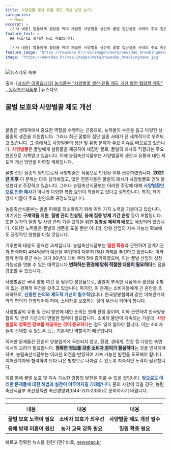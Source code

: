 ```yaml
---
title: 사양벌꿀 생산 유통 제도 개선 방안 논의!
categories:
  - News
excerpt: >
  [기사 내용] 벌들에게 설탕을 먹여 채밀한 사양벌꿀 생산이 꿀벌 집단실종 사태의 주요 원인으로 지목됐고, 식…
feature_text: >
  ## 뉴스다오 실시간 뉴스 속보입니다.

  [기사 내용] 벌들에게 설탕을 먹여 채밀한 사양벌꿀 생산이 꿀벌 집단실종 사태의 주요 원인으로 지목됐고, 식…
feature_image: 'https://newsdao.kr/res/images/meta/newsdao_breakingnews.jpg'
image: 'https://newsdao.kr/res/images/meta/newsdao_breakingnews.jpg'
---
```


![뉴스다오 속보](https://newsdao.kr/res/images/meta/newsdao_breakingnews.jpg)

<p>출처: <a href="https://newsdao.kr/3711" rel="dofollow">[사실은 이렇습니다] 농식품부 “사양벌꿀 생산·유통 제도 개선 방안 협의할 계획” - 농림축산식품부</a> | 뉴스다오</p>

<h2 data-ke-size="size26">꿀벌 보호와 사양벌꿀 제도 개선</h2>

<p data-ke-size="size16">&nbsp;</p>

꿀벌은 생태계에서 중요한 역할을 수행하는 곤충으로, 농작물의 수분을 돕고 다양한 생물종의 생존을 지원합니다. 그러나 최근 꿀벌의 집단 실종 사태가 전 세계적으로 우려되고 있습니다. 그 중에서도 사양벌꿀의 생산 및 유통 문제가 주요 이슈로 떠오르고 있습니다. <b><span style="color: #ee2323;">사양벌꿀</span></b>은 꿀벌에게 설탕물을 제공하여 채집한 꿀로, 꿀벌의 폐사와 직결되는 주요 원인으로 지목받고 있습니다. 이에 농림축산식품부는 사양벌꿀의 생산과 유통에 대한 제도적 개선 방안을 마련할 계획입니다.

<p data-ke-size="size16"></p>

꿀벌 집단 실종의 원인으로서 사양벌꿀은 식품으로 인정된 이후 급증하였습니다. <b><span style="background-color: #21538527;">2021년 이후</span></b> 이 문제는 더욱 심각해졌고, 많은 전문가들은 꿀벌의 폐사가 사양벌꿀로 인해 발생한다고 주장하고 있습니다. 그러나 농림축산식품부는 이러한 주장에 대해 <b><span style="color: #1a5490;">사양벌꿀만으로 인한 폐사</span></b>가 아니라 다양한 복합 요인이 작용하고 있다고 설명합니다. 특히, 적기 방제 미흡이 주요 원인으로 규명되었습니다.

<p data-ke-size="size16"></p>

농림축산식품부는 꿀벌 피해를 최소화하기 위해 여러 가지 노력을 기울이고 있습니다. 여기에는 <b>구제약품 지원</b>, <b>질병 관리 컨설팅</b>, <b>응애 집중 방제 기간 운영</b> 등이 포함됩니다. 또한 농가의 질병 및 사양 관리 기술 교육을 위한 <b>동영상 제작과 배포</b>도 예정되어 있습니다. 이러한 노력들은 꿀벌의 생존을 도울 뿐만 아니라, 양봉 산업의 지속 가능성 확보에도 긍정적인 영향을 미칠 것입니다.

<p data-ke-size="size16"></p>

기후변화 대응도 중요한 과제입니다. 농림축산식품부는 <b><span style="color: #ee2323;">밀원 확충</span></b>과 관련하여 관계기관과 협력하며 484억원의 예산을 투입하여 다부처 R&D 과제를 추진하고 있습니다. 이와 함께 현재 봉군 수는 과거 90년대 대비 무려 5배 증가하였으며, 이는 꿀벌 산업의 성장 가능성을 엿볼 수 있는 대목입니다.<b><span style="background-color: #21538527;">변화하는 환경에 맞춰 적절한 대응이 필요하다</span></b>는 점을 강조할 수 있습니다.

<p data-ke-size="size16"></p>

사양벌꿀은 국내 양봉 여건 상 필요한 생산품으로, 밀원이 부족한 시점에서 생산될 수밖에 없는 경제적 여건을 갖추고 있습니다. 하지만, 이 문제는 소비자들에게 큰 혼란을 초래하므로, <b><span style="color: #1a5490;">신중한 논의와 제도적 개선이 필수적</span></b>입니다. 한국양봉협회와 같은 이해관계자와의 협의가 진행되어야 하며, 소비자를 보호하는 것이 우선시 되어야 합니다.

<p data-ke-size="size16"></p>

사양벌꿀의 유통 및 관리 방안에 대한 논의는 현재 진행 중이며, 이와 관련하여 한국양봉협회 및 관련 기관과의 면밀한 협력이 필요합니다. 소비자 불만이 지속되는 가운데, <b><span style="color: #ee2323;">사양벌꿀의 정확한 정보를 제공하는 것이 중요하다</span></b>는 점도 잊지 말아야 합니다. 이는 소비자들이 선택할 수 있도록 돕는 기본적인 역할이기 때문입니다.

<p data-ke-size="size16"></p>

이러한 문제들은 단순히 양봉업계에 국한되지 않고, 환경, 생태계, 건강 등 다양한 측면에서의 고려가 필요합니다. <b><span style="background-color: #21538527;">정확한 정보를 갖춘 소비자 참여가 절실하다</span></b>는 것을 인지해야 하며, 농림축산식품부는 이러한 의견을 반영하여 지속 가능한 발전을 도모해야 합니다. 이해관계자와 협력하여 보다 나은 방향으로 나아갈 수 있도록 지속적인 노력이 필요합니다.

<p data-ke-size="size16"></p>

이를 통해 꿀벌 보호 및 지속 가능한 양봉업 발전을 이룰 수 있을 것입니다. <b><span style="color: #1a5490;">앞으로도 이러한 문제들에 대한 해법과 실천이 이루어지길 기대합니다</span></b>. 문의 사항이 있을 경우, 농림축산식품부 축산정책관 축산경영과(044-201-2335)로 문의하시기 바랍니다.

<hr>

<table style="width: 100%;">
    <thead>
        <tr>
            <th style="text-align: center;"><b>내용</b></th>
            <th style="text-align: center;"><b>내용</b></th>
            <th style="text-align: center;"><b>내용</b></th>
        </tr>
    </thead>
    <tbody>
        <tr>
            <td style="text-align: center; height: 17px;"><b>꿀벌 보호 노력이 필요</b></td>
            <td style="text-align: center; height: 17px;"><b>소비자 보호가 최우선</b></td>
            <td style="text-align: center; height: 17px;"><b>사양벌꿀 제도 개선 필수</b></td>
        </tr>
        <tr>
            <td style="text-align: center; height: 17px;"><b>응애 방제 미흡이 원인</b></td>
            <td style="text-align: center; height: 17px;"><b>농가 교육 강화 필요</b></td>
            <td style="text-align: center; height: 17px;"><b>밀원 확충 필요</b></td>
        </tr>
    </tbody>
</table>

<p data-ke-size="size16"></p> 

빠르고 정확한 뉴스를 원한다면? 바로, <a href="https://newsdao.kr" rel="dofollow">newsdao.kr</a>


